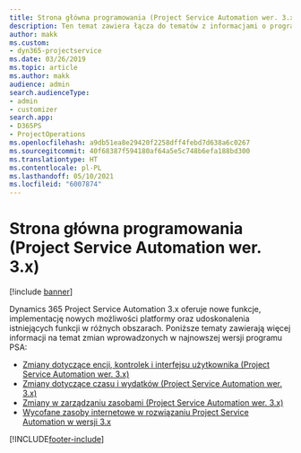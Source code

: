 ```yaml
---
title: Strona główna programowania (Project Service Automation wer. 3.x)
description: Ten temat zawiera łącza do tematów z informacjami o programowaniu rozwiązania Dynamics 365 Project Service Automation (PSA) w wersji 3.x.
author: makk
ms.custom:
- dyn365-projectservice
ms.date: 03/26/2019
ms.topic: article
ms.author: makk
audience: admin
search.audienceType:
- admin
- customizer
search.app:
- D365PS
- ProjectOperations
ms.openlocfilehash: a9db51ea8e29420f2258dff4febd7d638a6c0267
ms.sourcegitcommit: 40f68387f594180af64a5e5c748b6efa188bd300
ms.translationtype: HT
ms.contentlocale: pl-PL
ms.lasthandoff: 05/10/2021
ms.locfileid: "6007874"
---
```

# <a name="development-home-page-project-service-automation-3x"></a>Strona główna programowania (Project Service Automation wer. 3.x)

[!include [banner](../../includes/psa-now-project-operations.md)]

Dynamics 365 Project Service Automation 3.x oferuje nowe funkcje, implementację nowych możliwości platformy oraz udoskonalenia istniejących funkcji w różnych obszarach. Poniższe tematy zawierają więcej informacji na temat zmian wprowadzonych w najnowszej wersji programu PSA:

- [Zmiany dotyczące encji, kontrolek i interfejsu użytkownika (Project Service Automation wer. 3.x)](../developer-guides/entity-changes-v3.x.md)
- [Zmiany dotyczące czasu i wydatków (Project Service Automation wer. 3.x)](../developer-guides/time-expense-changes-v3.x.md)
- [Zmiany w zarządzaniu zasobami (Project Service Automation wer. 3.x)](../developer-guides/resource-management-changes-v3.x.md)
- [Wycofane zasoby internetowe w rozwiązaniu Project Service Automation w wersji 3.x](../developer-guides/web-resources-deprecated-v3.x.md)


[!INCLUDE[footer-include](../../includes/footer-banner.md)]